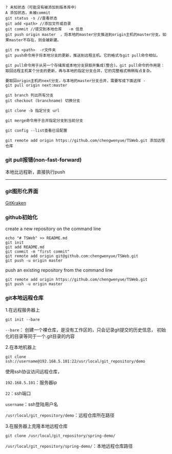 	? 未知状态（可能没有被添加到版本库中）
	A 添加状态，未被commit
	git status -s //查看状态
	git add <path> //添加文件或目录
	git commit //提交到本地仓库   -m 信息
	git push origin master  ，将本地的master分支推送到origin主机的master分支。如果master不存在，则会被新建。
	
	git rm <path>  -r文件夹
	git push命令用于将本地分支的更新，推送到远程主机。它的格式与git pull命令相似。
	
	git pull命令用于从另一个存储库或本地分支获取并集成(整合)。git pull命令的作用是：取回远程主机某个分支的更新，再与本地的指定分支合并，它的完整格式稍稍有点复杂。
	
	要取回origin主机的next分支，与本地的master分支合并，需要写成下面这样 -
	git pull origin next:master
	
	git branch 列出所有分支
	git checkout (branchname) 切换分支
	
	git clone -b 指定分支 url
	
	git merge命令用于合并指定分支到当前分支
	
	git config --list查看已设配置

	git remote add origin https://github.com/chengwenyue/TSWeb.git 添加远程仓库

### git pull报错(non-fast-forward)

本地比远程新，直接执行push



---
### git图形化界面

[GitKraken](https://www.gitkraken.com/)


### github初始化

create a new repository on the command line

	echo "# TSWeb" >> README.md
	git init
	git add README.md
	git commit -m "first commit"
	git remote add origin git@github.com:chengwenyue/TSWeb.git
	git push -u origin master

push an existing repository from the command line


	git remote add origin https://github.com/chengwenyue/TSWeb.git
	git push -u origin master


### git本地远程仓库

1.在远程服务器上

	git init --bare 

`--bare`： 创建一个裸仓库，是没有工作区的，只会记录git提交的历史信息， 初始化的目录等同于一个.git目录的内容

2.在本地机器上

	git clone ssh://username@192.168.5.101:22/usr/local/git_repository/demo


使用ssh协议访问远程仓库，

`192.168.5.101`：服务器ip

`22`：ssh端口

`username`：ssh登陆用户名

`/usr/local/git_repository/demo`：远程仓库所在路径

3.在服务器上克隆本地远程仓库

	git clone /usr/local/git_repository/spring-demo/

`/usr/local/git_repository/spring-demo/`：本地远程仓库路径


